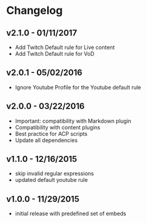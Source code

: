 # Changelog

## v2.1.0 - 01/11/2017

- Add Twitch Default rule for Live content
- Add Twitch Default rule for VoD

## v2.0.1 - 05/02/2016

- Ignore Youtube Profile for the Youtube default rule

## v2.0.0 - 03/22/2016

- Important: compatibility with Markdown plugin
- Compatibility with content plugins
- Best practice for ACP scripts
- Update all dependencies

## v1.1.0 - 12/16/2015

- skip invalid regular expressions
- updated default youtube rule

## v1.0.0 - 11/29/2015

- initial release with predefined set of embeds